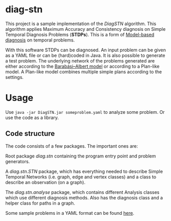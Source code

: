 # diag-stn
This project is a sample implementation of the *DiagSTN* algorithm. This algorithm applies Maximum Accuracy and Consistency diagnosis on Simple Temporal Diagnosis Problems (**STDPs**). This is a form of [Model-based diagnosis](https://en.wikipedia.org/wiki/Diagnosis_(artificial_intelligence)#Model-based_diagnosis) on temporal problems.

With this software STDPs can be diagnosed.  An input problem can be given as a YAML file or can be (hard)coded in Java. It is also possible to generate a test problem. The underlying network of the problems generated are either according to the [Barabási–Albert model](https://en.wikipedia.org/wiki/Barab%C3%A1si%E2%80%93Albert_model) or according to a Plan-like model. A Plan-like model combines multiple simple plans according to the settings.

# Usage

Use `java -jar DiagSTN.jar someproblem.yaml` to analyze some problem. Or use the code as a library.

## Code structure

The code consists of a few packages. The important ones are:

Root package *diag.stn* containing the program entry point and problem generators.

A *diag.stn.STN* package, which has everything needed to describe Simple Temporal Networks (i.e. graph, edge and vertex classes) and a class to describe an observation (on a graph). 

The *diag.stn.analyse* package, which contains different Analysis classes which use different diagnosis methods. Also has the diagnosis class and a helper class for paths in a graph.

Some sample problems in a YAML format can be found [here](https://github.com/FransHeuvelmans/diag-stn/tree/master/test/Data).
